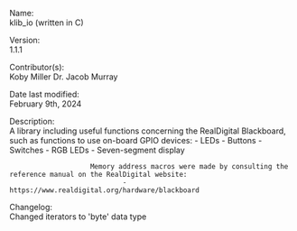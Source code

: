 Name:                   
                        klib_io (written in C)

Version:                
                        1.1.1

Contributor(s):         
                        Koby Miller
                        Dr. Jacob Murray

Date last modified:     
                        February 9th, 2024

Description:            
                        A library including useful functions concerning the RealDigital Blackboard, such as functions to use
                        on-board GPIO devices:
                                - LEDs
                                - Buttons
                                - Switches
                                - RGB LEDs
                                - Seven-segment display
                        
                        Memory address macros were made by consulting the reference manual on the RealDigital website:
                                - https://www.realdigital.org/hardware/blackboard

Changelog:              
								Changed iterators to 'byte' data type

